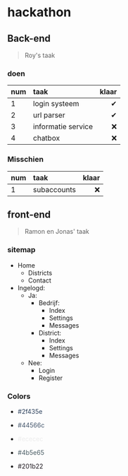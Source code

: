 # hackathon

## Back-end
> Roy's taak
### doen
| num | taak | klaar |
| ------------- |:-------------| -----:|
| 1 | login systeem | ✔ |
| 2 | url parser | ✔ |
| 3 | informatie service | ❌ |
| 4 | chatbox | ❌ |

### Misschien
| num | taak | klaar |
| ------------- |:-------------| -----:|
| 1 | subaccounts | ❌ |

## front-end
> Ramon en Jonas' taak
### sitemap
- Home
    - Districts
    - Contact
- Ingelogd:
   - Ja:
        - Bedrijf:
            -  Index
            -  Settings
        	- Messages
        - District:
            - Index
            - Settings
            - Messages
    - Nee:    
		- Login
		- Register
### Colors
- <p style="color: #2f435e;">#2f435e</p>
- <p style="color: #44566c;">#44566c</p>
- <p style="color: #ececec;">#ececec</p>
- <p style="color: #4b5e65;">#4b5e65</p>
- <p style="color: #201b22;">#201b22</p>
